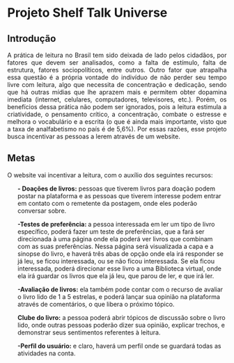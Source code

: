 <h1 align="left">Projeto Shelf Talk Universe</h1>
<h2 align= "left">Introdução</h2>
<p align="justify">A prática de leitura no Brasil tem sido deixada de lado pelos cidadãos, por fatores que devem ser analisados, como a falta de estímulo, falta de estrutura, fatores sociopolíticos, entre outros. Outro fator que atrapalha essa questão é a própria vontade do indivíduo de não perder seu tempo livre com leitura, algo que necessita de concentração e dedicação, sendo que há outras mídias que lhe aprazem mais e permitem obter dopamina imediata (internet, celulares, computadores, televisores, etc.). Porém, os benefícios dessa prática não podem ser ignorados, pois a leitura estimula a criatividade, o pensamento crítico, a concentração, combate o estresse e melhora o vocabulário e a escrita (o que é ainda mais importante, visto que a taxa de analfabetismo no país é de 5,6%). Por essas razões, esse projeto busca incentivar as pessoas a lerem através de um website.
</p>
<h2 align="left">Metas</h2>
<p align="justify">O website vai incentivar a leitura, com o auxílio dos seguintes recursos:
<ul><strong>- Doações de livros:</strong> pessoas que tiverem livros para doação podem postar na plataforma e as pessoas que tiverem interesse podem entrar em contato com o remetente da postagem, onde eles poderão conversar sobre.</ul>
<ul><strong>-Testes de preferência: </strong> a pessoa interessada em ler um tipo de livro específico, poderá fazer um teste de preferências, que a fará ser direcionada à uma página onde ela poderá ver livros que combinam com as suas preferências. Nessa página será visualizada a capa e a sinopse do livro, e haverá três abas de opção onde ela irá responder se já leu, se ficou interessada, ou se não ficou interessada. Se ela ficou interessada, poderá direcionar esse livro a uma Biblioteca virtual, onde ela irá guardar os livros que ela já leu, que parou de ler, e que irá ler.</ul>
<ul><strong>-Avaliação de livros:</strong> ela também pode contar com o recurso de avaliar o livro lido de 1 a 5 estrelas, e poderá lançar sua opinião na plataforma através de comentários, o que libera o próximo tópico.</ul>
<ul><strong>Clube do livro:</strong> a pessoa poderá abrir tópicos de discussão sobre o livro lido, onde outras pessoas poderão dizer sua opinião, explicar trechos, e demonstrar seus sentimentos referentes à leitura.</ul>
<ul><strong>-Perfil do usuário:</strong> e claro, haverá um perfil onde se guardará todas as atividades na conta.</ul>
